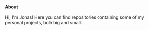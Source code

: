 #### About

Hi, I'm Jonas! Here you can find repositories containing some of my personal projects, both big and small.